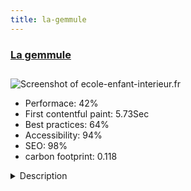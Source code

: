 ```yaml
---
title: la-gemmule
---
```


<div style="height: 3rem">
  <a href="http://ecole-enfant-interieur.fr/"><h3>La gemmule</h3></a>
</div>
<img loading="lazy" src="/images/thumbs/ecole-enfant-interieur.fr.jpg" alt="Screenshot of ecole-enfant-interieur.fr" />
<ul>
  <li>Performace: 42%</li>
  <li>
    First contentful paint:
    5.73Sec
  </li>
  <li>Best practices: 64%</li>
  <li>Accessibility: 94%</li>
  <li>SEO: 98%</li>
  <li>carbon footprint: 0.118</li>
</ul>
<details>
  <summary>Description</summary>
  <p>This site presents the activity of gemmule, the school of the inner child.
Opportunity to register online for courses.
making contact form with Google map.</p>
</details>

